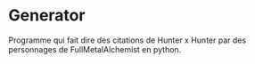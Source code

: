 # Generator
Programme qui fait dire des citations de Hunter x Hunter par des personnages de FullMetalAlchemist en python. 
